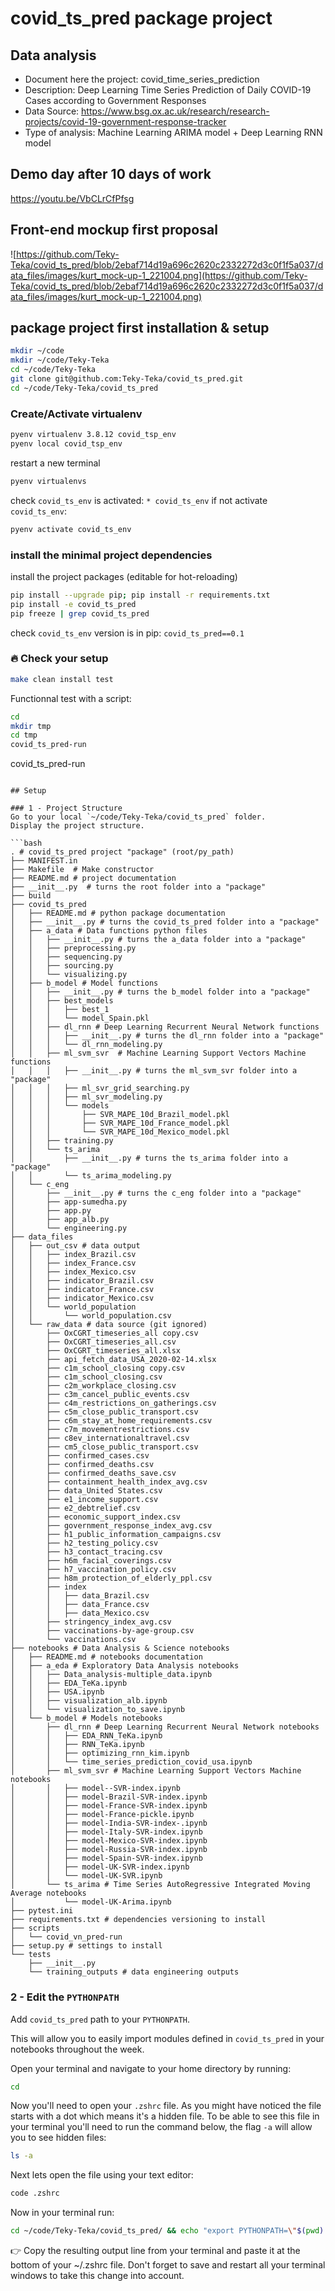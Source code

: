 # covid_ts_pred package project

## Data analysis
- Document here the project: covid_time_series_prediction
- Description: Deep Learning Time Series Prediction of Daily COVID-19 Cases according to Government Responses
- Data Source: https://www.bsg.ox.ac.uk/research/research-projects/covid-19-government-response-tracker
- Type of analysis: Machine Learning ARIMA model + Deep Learning RNN model

##  Demo day after 10 days of work
https://youtu.be/VbCLrCfPfsg

##  Front-end mockup first proposal
![https://github.com/Teky-Teka/covid_ts_pred/blob/2ebaf714d19a696c2620c2332272d3c0f1f5a037/data_files/images/kurt_mock-up-1_221004.png](https://github.com/Teky-Teka/covid_ts_pred/blob/2ebaf714d19a696c2620c2332272d3c0f1f5a037/data_files/images/kurt_mock-up-1_221004.png)

##  package project first installation & setup

```bash
mkdir ~/code
mkdir ~/code/Teky-Teka
cd ~/code/Teky-Teka
git clone git@github.com:Teky-Teka/covid_ts_pred.git
cd ~/code/Teky-Teka/covid_ts_pred
```

### Create/Activate virtualenv

```bash
pyenv virtualenv 3.8.12 covid_tsp_env
pyenv local covid_tsp_env
```
restart a new terminal
```bash
pyenv virtualenvs
```
check `covid_ts_env` is activated: `* covid_ts_env`
if not activate `covid_ts_env`:
```bash
pyenv activate covid_ts_env
```

### install the minimal project dependencies
install the project packages (editable for hot-reloading)
```bash
pip install --upgrade pip; pip install -r requirements.txt
pip install -e covid_ts_pred
pip freeze | grep covid_ts_pred
```
check `covid_ts_env` version is in pip: `covid_ts_pred==0.1`

### 🔥 Check your setup

```bash
make clean install test
```

Functionnal test with a script:

```bash
cd
mkdir tmp
cd tmp
covid_ts_pred-run
```
covid_ts_pred-run
```

## Setup

### 1 - Project Structure
Go to your local `~/code/Teky-Teka/covid_ts_pred` folder.
Display the project structure.

```bash
. # covid_ts_pred project "package" (root/py_path)
├── MANIFEST.in
├── Makefile  # Make constructor
├── README.md # project documentation
├── __init__.py  # turns the root folder into a "package"
├── build
├── covid_ts_pred
│   ├── README.md # python package documentation
│   ├── __init__.py # turns the covid_ts_pred folder into a "package"
│   ├── a_data # Data functions python files
│   │   ├── __init__.py # turns the a_data folder into a "package"
│   │   ├── preprocessing.py
│   │   ├── sequencing.py
│   │   ├── sourcing.py
│   │   └── visualizing.py
│   ├── b_model # Model functions
│   │   ├── __init__.py # turns the b_model folder into a "package"
│   │   ├── best_models
│   │   │   ├── best_1
│   │   │   └── model_Spain.pkl
│   │   ├── dl_rnn # Deep Learning Recurrent Neural Network functions
│   │   │   ├── __init__.py # turns the dl_rnn folder into a "package"
│   │   │   └── dl_rnn_modeling.py
│   │   ├── ml_svm_svr  # Machine Learning Support Vectors Machine functions
│   │   │   ├── __init__.py # turns the ml_svm_svr folder into a "package"
│   │   │   ├── ml_svr_grid_searching.py
│   │   │   ├── ml_svr_modeling.py
│   │   │   └── models
│   │   │       ├── SVR_MAPE_10d_Brazil_model.pkl
│   │   │       ├── SVR_MAPE_10d_France_model.pkl
│   │   │       └── SVR_MAPE_10d_Mexico_model.pkl
│   │   ├── training.py
│   │   └── ts_arima
│   │       ├── __init__.py # turns the ts_arima folder into a "package"
│   │       └── ts_arima_modeling.py
│   └── c_eng
│       ├── __init__.py # turns the c_eng folder into a "package"
│       ├── app-sumedha.py
│       ├── app.py
│       ├── app_alb.py
│       └── engineering.py
├── data_files
│   ├── out_csv # data output
│   │   ├── index_Brazil.csv
│   │   ├── index_France.csv
│   │   ├── index_Mexico.csv
│   │   ├── indicator_Brazil.csv
│   │   ├── indicator_France.csv
│   │   ├── indicator_Mexico.csv
│   │   └── world_population
│   │       └── world_population.csv
│   └── raw_data # data source (git ignored)
│       ├── OxCGRT_timeseries_all copy.csv
│       ├── OxCGRT_timeseries_all.csv
│       ├── OxCGRT_timeseries_all.xlsx
│       ├── api_fetch_data_USA_2020-02-14.xlsx
│       ├── c1m_school_closing copy.csv
│       ├── c1m_school_closing.csv
│       ├── c2m_workplace_closing.csv
│       ├── c3m_cancel_public_events.csv
│       ├── c4m_restrictions_on_gatherings.csv
│       ├── c5m_close_public_transport.csv
│       ├── c6m_stay_at_home_requirements.csv
│       ├── c7m_movementrestrictions.csv
│       ├── c8ev_internationaltravel.csv
│       ├── cm5_close_public_transport.csv
│       ├── confirmed_cases.csv
│       ├── confirmed_deaths.csv
│       ├── confirmed_deaths_save.csv
│       ├── containment_health_index_avg.csv
│       ├── data_United States.csv
│       ├── e1_income_support.csv
│       ├── e2_debtrelief.csv
│       ├── economic_support_index.csv
│       ├── government_response_index_avg.csv
│       ├── h1_public_information_campaigns.csv
│       ├── h2_testing_policy.csv
│       ├── h3_contact_tracing.csv
│       ├── h6m_facial_coverings.csv
│       ├── h7_vaccination_policy.csv
│       ├── h8m_protection_of_elderly_ppl.csv
│       ├── index
│       │   ├── data_Brazil.csv
│       │   ├── data_France.csv
│       │   ├── data_Mexico.csv
│       ├── stringency_index_avg.csv
│       ├── vaccinations-by-age-group.csv
│       └── vaccinations.csv
├── notebooks # Data Analysis & Science notebooks
│   ├── README.md # notebooks documentation
│   ├── a_eda # Exploratory Data Analysis notebooks
│   │   ├── Data_analysis-multiple_data.ipynb
│   │   ├── EDA_TeKa.ipynb
│   │   ├── USA.ipynb
│   │   ├── visualization_alb.ipynb
│   │   └── visualization_to_save.ipynb
│   └── b_model # Models notebooks
│       ├── dl_rnn # Deep Learning Recurrent Neural Network notebooks
│       │   ├── EDA_RNN_TeKa.ipynb
│       │   ├── RNN_TeKa.ipynb
│       │   ├── optimizing_rnn_kim.ipynb
│       │   └── time_series_prediction_covid_usa.ipynb
│       ├── ml_svm_svr # Machine Learning Support Vectors Machine notebooks
│       │   ├── model--SVR-index.ipynb
│       │   ├── model-Brazil-SVR-index.ipynb
│       │   ├── model-France-SVR-index.ipynb
│       │   ├── model-France-pickle.ipynb
│       │   ├── model-India-SVR-index-.ipynb
│       │   ├── model-Italy-SVR-index.ipynb
│       │   ├── model-Mexico-SVR-index.ipynb
│       │   ├── model-Russia-SVR-index.ipynb
│       │   ├── model-Spain-SVR-index.ipynb
│       │   ├── model-UK-SVR-index.ipynb
│       │   └── model-UK-SVR.ipynb
│       └── ts_arima # Time Series AutoRegressive Integrated Moving Average notebooks
│           └── model-UK-Arima.ipynb
├── pytest.ini
├── requirements.txt # dependencies versioning to install
├── scripts
│   └── covid_vn_pred-run
├── setup.py # settings to install
└── tests
    ├── __init__.py
    └── training_outputs # data engineering outputs
```
### 2 - Edit the `PYTHONPATH`

Add `covid_ts_pred` path to your `PYTHONPATH`.

This will allow you to easily import modules defined in `covid_ts_pred` in your notebooks throughout the week.

Open your terminal and navigate to your home directory by running:

```bash
cd
```

Now you'll need to open your `.zshrc` file. As you might have noticed the file starts with a dot which means it's a hidden file. To be able to see this file in your terminal you'll need to run the command below, the flag `-a` will allow you to see hidden files:

```bash
ls -a
```

Next lets open the file using your text editor:

```bash
code .zshrc
```

Now in your terminal run:
```bash
cd ~/code/Teky-Teka/covid_ts_pred/ && echo "export PYTHONPATH=\"$(pwd):\$PYTHONPATH\""
```

👉 Copy the resulting output line from your terminal and paste it at the bottom of your ~/.zshrc file. Don't forget to save and restart all your terminal windows to take this change into account.
